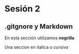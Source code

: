 # Sesión 2

## .gitgnore y Markdown

En esta sección utilizamos **negrilla**

Una seccion en italica o *cursiva* 

